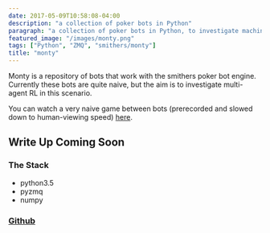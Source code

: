```yaml
---
date: 2017-05-09T10:58:08-04:00
description: "a collection of poker bots in Python" 
paragraph: "a collection of poker bots in Python, to investigate machine learning for poker" 
featured_image: "/images/monty.png"
tags: ["Python", "ZMQ", "smithers/monty"]
title: "monty"
---
```


Monty is a repository of bots that work with the smithers poker bot engine. Currently these bots are quite naive, but the aim is to investigate multi-agent RL in this scenario. 

You can watch a very naive game between bots (prerecorded and slowed down to human-viewing speed) [here](/pdfs/smithers/).

## Write Up Coming Soon

### The Stack

* python3.5
* pyzmq
* numpy

### [Github](https://github.com/cdmatters/smithers--monty)